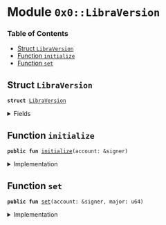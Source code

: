 
<a name="0x0_LibraVersion"></a>

# Module `0x0::LibraVersion`

### Table of Contents

-  [Struct `LibraVersion`](#0x0_LibraVersion_LibraVersion)
-  [Function `initialize`](#0x0_LibraVersion_initialize)
-  [Function `set`](#0x0_LibraVersion_set)



<a name="0x0_LibraVersion_LibraVersion"></a>

## Struct `LibraVersion`



<pre><code><b>struct</b> <a href="#0x0_LibraVersion">LibraVersion</a>
</code></pre>



<details>
<summary>Fields</summary>


<dl>
<dt>

<code>major: u64</code>
</dt>
<dd>

</dd>
</dl>


</details>

<a name="0x0_LibraVersion_initialize"></a>

## Function `initialize`



<pre><code><b>public</b> <b>fun</b> <a href="#0x0_LibraVersion_initialize">initialize</a>(account: &signer)
</code></pre>



<details>
<summary>Implementation</summary>


<pre><code><b>public</b> <b>fun</b> <a href="#0x0_LibraVersion_initialize">initialize</a>(account: &signer) {
    Transaction::assert(<a href="Signer.md#0x0_Signer_address_of">Signer::address_of</a>(account) == <a href="CoreAddresses.md#0x0_CoreAddresses_DEFAULT_CONFIG_ADDRESS">CoreAddresses::DEFAULT_CONFIG_ADDRESS</a>(), 1);

    <a href="LibraConfig.md#0x0_LibraConfig_publish_new_config">LibraConfig::publish_new_config</a>&lt;<a href="#0x0_LibraVersion">LibraVersion</a>&gt;(
        account,
        <a href="#0x0_LibraVersion">LibraVersion</a> { major: 1 },
    );
}
</code></pre>



</details>

<a name="0x0_LibraVersion_set"></a>

## Function `set`



<pre><code><b>public</b> <b>fun</b> <a href="#0x0_LibraVersion_set">set</a>(account: &signer, major: u64)
</code></pre>



<details>
<summary>Implementation</summary>


<pre><code><b>public</b> <b>fun</b> <a href="#0x0_LibraVersion_set">set</a>(account: &signer, major: u64) {
    <b>let</b> old_config = <a href="LibraConfig.md#0x0_LibraConfig_get">LibraConfig::get</a>&lt;<a href="#0x0_LibraVersion">LibraVersion</a>&gt;();

    Transaction::assert(
        old_config.major &lt; major,
        25
    );

    <a href="LibraConfig.md#0x0_LibraConfig_set">LibraConfig::set</a>&lt;<a href="#0x0_LibraVersion">LibraVersion</a>&gt;(
        account,
        <a href="#0x0_LibraVersion">LibraVersion</a> { major }
    );
}
</code></pre>



</details>
